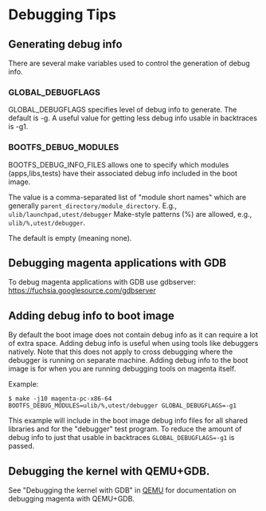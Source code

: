 # Debugging Tips

## Generating debug info

There are several make variables used to control the generation of debug info.

### GLOBAL_DEBUGFLAGS

GLOBAL\_DEBUGFLAGS specifies level of debug info to generate.
The default is -g.
A useful value for getting less debug info usable in backtraces is -g1.

### BOOTFS_DEBUG_MODULES

BOOTFS\_DEBUG\_INFO\_FILES allows one to specify which modules
(apps,libs,tests) have their associated debug info included
in the boot image.

The value is a comma-separated list of "module short names"
which are generally `parent_directory/module_directory`.
E.g., `ulib/launchpad,utest/debugger`
Make-style patterns (%) are allowed, e.g., `ulib/%,utest/debugger`.

The default is empty (meaning none).

## Debugging magenta applications with GDB

To debug magenta applications with GDB use gdbserver:
https://fuchsia.googlesource.com/gdbserver

## Adding debug info to boot image

By default the boot image does not contain debug info as it
can require a lot of extra space. Adding debug info is useful when
using tools like debuggers natively. Note that this does not apply
to cross debugging where the debugger is running on separate machine.
Adding debug info to the boot image is for when you are running debugging
tools on magenta itself.

Example:
```
$ make -j10 magenta-pc-x86-64 BOOTFS_DEBUG_MODULES=ulib/%,utest/debugger GLOBAL_DEBUGFLAGS=-g1
```

This example will include in the boot image debug info files for all
shared libraries and for the "debugger" test program. To reduce the amount
of debug info to just that usable in backtraces `GLOBAL_DEBUGFLAGS=-g1`
is passed.

## Debugging the kernel with QEMU+GDB.

See "Debugging the kernel with GDB" in [QEMU](qemu.md) for
documentation on debugging magenta with QEMU+GDB.
